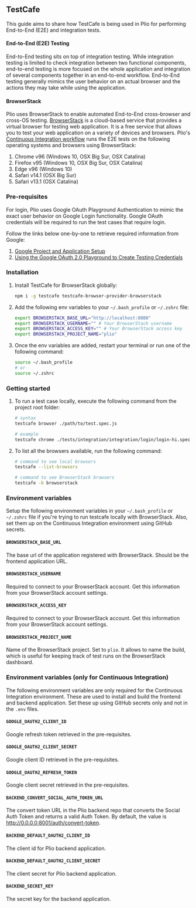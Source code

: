 ## TestCafe
This guide aims to share how TestCafe is being used in Plio for performing End-to-End (E2E) and integration tests.

#### End-to-End (E2E) Testing
End-to-End testing sits on top of integration testing. While integration testing is limited to check integration between two functional components, end-to-end testing is more focused on the whole application and integration of several components together in an end-to-end workflow.
End-to-End testing generally mimics the user behavior on an actual browser and the actions they may take while using the application.

#### BrowserStack
Plio uses BrowserStack to enable automated End-to-End cross-browser and cross-OS testing.
[BrowserStack](https://www.browserstack.com/) is a cloud-based service that provides a virtual browser for testing web application. It is a free service that allows you to test your web application on a variety of devices and browsers.
Plio's [Continuous Integration workflow](../.github/workflows/ci.yml) runs the E2E tests on the following operating systems and browsers using BrowserStack:
1. Chrome v96 (Windows 10, OSX Big Sur, OSX Catalina)
2. Firefox v95 (Windows 10, OSX Big Sur, OSX Catalina)
3. Edge v96 (Windows 10)
4. Safari v14.1 (OSX Big Sur)
5. Safari v13.1 (OSX Catalina)


### Pre-requisites
For login, Plio uses Google OAuth Playground Authentication to mimic the exact user behavior on Google Login functionality. Google OAuth credentials will be required to run the test cases that require login.

Follow the links below one-by-one to retrieve required information from Google:
1. [Google Project and Application Setup](https://docs.cypress.io/guides/testing-strategies/google-authentication#Google-Developer-Console-Setup)
2. [Using the Google OAuth 2.0 Playground to Create Testing Credentials](https://docs.cypress.io/guides/testing-strategies/google-authentication#Using-the-Google-OAuth-2-0-Playground-to-Create-Testing-Credentials)

### Installation
1. Install TestCafe for BrowserStack globally:
    ```sh
    npm i -g testcafe testcafe-browser-provider-browserstack
    ```

2. Add the following env variables to your `~/.bash_profile` or `~/.zshrc` file:
    ```sh
    export BROWSERSTACK_BASE_URL="http://localhost:8080"
    export BROWSERSTACK_USERNAME="" # Your BrowserStack username
    export BROWSERSTACK_ACCESS_KEY="" # Your BrowserStack access key
    export BROWSERSTACK_PROJECT_NAME="plio"
    ```

3. Once the env variables are added, restart your terminal or run one of the following command:
    ```sh
    source ~/.bash_profile
    # or
    source ~/.zshrc
    ```

### Getting started
1. To run a test case locally, execute the following command from the project root folder:
    ```sh
    # syntax
    testcafe browser ./path/to/test.spec.js

    # example
    testcafe chrome ./tests/integration/integration/login/login-hi.spec.js
    ```
2. To list all the browsers available, run the following command:
    ```sh
    # command to see local browsers
    testcafe --list-browsers

    # command to see BrowserStack browsers
    testcafe -b browserstack
    ```


### Environment variables
Setup the following environment variables in your `~/.bash_profile` or `~/.zshrc` file if you're trying to run testcafe locally with BrowserStack. Also, set them up on the Continuous Integration environment using GitHub secrets.

#### `BROWSERSTACK_BASE_URL`
The base url of the application registered with BrowserStack. Should be the frontend application URL.

#### `BROWSERSTACK_USERNAME`
Required to connect to your BrowserStack account. Get this information from your BrowserStack account settings.

#### `BROWSERSTACK_ACCESS_KEY`
Required to connect to your BrowserStack account. Get this information from your BrowserStack account settings.

#### `BROWSERSTACK_PROJECT_NAME`
Name of the BrowserStack project. Set to `plio`. It allows to name the build, which is useful for keeping track of test runs on the BrowserStack dashboard.

### Environment variables (only for Continuous Integration)
The following environment variables are only required for the Continuous Integration environment. These are used to install and build the frontend and backend application. Set these up using GitHub secrets only and not in the `.env` files.

#### `GOOGLE_OAUTH2_CLIENT_ID`
Google refresh token retrieved in the pre-requisites.

#### `GOOGLE_OAUTH2_CLIENT_SECRET`
Google client ID retrieved in the pre-requisites.

#### `GOOGLE_OAUTH2_REFRESH_TOKEN`
Google client secret retrieved in the pre-requisites.

#### `BACKEND_CONVERT_SOCIAL_AUTH_TOKEN_URL`
The convert token URL in the Plio backend repo that converts the Social Auth Token and returns a valid Auth Token. By default, the value is http://0.0.0.0:8001/auth/convert-token.

#### `BACKEND_DEFAULT_OAUTH2_CLIENT_ID`
The client id for Plio backend application.

#### `BACKEND_DEFAULT_OAUTH2_CLIENT_SECRET`
The client secret for Plio backend application.

#### `BACKEND_SECRET_KEY`
The secret key for the backend application.

